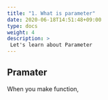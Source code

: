 ```yaml
---
title: "1. What is parameter"
date: 2020-06-18T14:51:48+09:00
type: docs
weight: 4
description: >
 Let's learn about Parameter
---
```

## Pramater
When you make function,